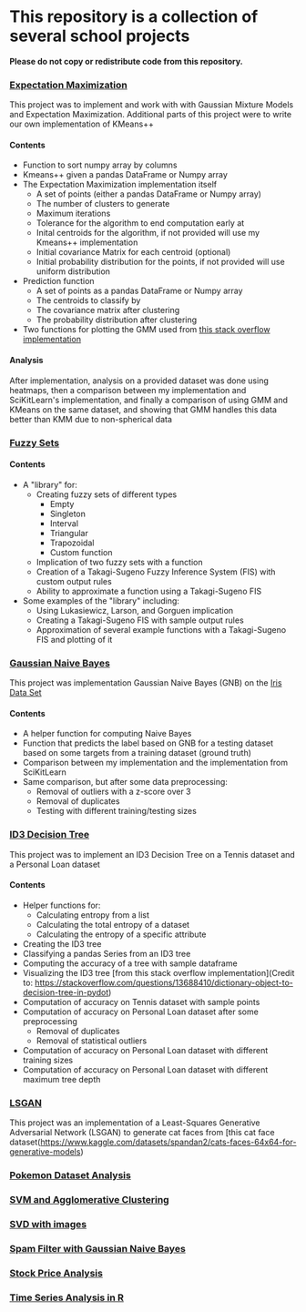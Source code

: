 # This repository is a collection of several school projects
**Please do not copy or redistribute code from this repository.**

### [Expectation Maximization](https://github.com/Squeemos/SchoolProjects/tree/main/ExpectationMaximization)
This project was to implement and work with with Gaussian Mixture Models and Expectation Maximization. Additional parts of this project were to write our own implementation of KMeans++

#### Contents
- Function to sort numpy array by columns
- Kmeans++ given a pandas DataFrame or Numpy array
- The Expectation Maximization implementation itself
    - A set of points (either a pandas DataFrame or Numpy array)
    - The number of clusters to generate
    - Maximum iterations
    - Tolerance for the algorithm to end computation early at
    - Inital centroids for the algorithm, if not provided will use my Kmeans++ implementation
    - Initial covariance Matrix for each centroid (optional)
    - Initial probability distribution for the points, if not provided will use uniform distribution
- Prediction function
    - A set of points as a pandas DataFrame or Numpy array
    - The centroids to classify by
    - The covariance matrix after clustering
    - The probability distribution after clustering
- Two functions for plotting the GMM used from [this stack overflow implementation](https://stackoverflow.com/questions/26999145/matplotlib-making-2d-gaussian-contours-with-transparent-outermost-layer)

#### Analysis
After implementation, analysis on a provided dataset was done using heatmaps, then a comparison between my implementation and SciKitLearn's implementation, and finally a comparison of using GMM and KMeans on the same dataset, and showing that GMM handles this data better than KMM due to non-spherical data

### [Fuzzy Sets](https://github.com/Squeemos/SchoolProjects/tree/main/FuzzySets)
#### Contents
- A "library" for:
    - Creating fuzzy sets of different types
        - Empty
        - Singleton
        - Interval
        - Triangular
        - Trapozoidal
        - Custom function
    - Implication of two fuzzy sets with a function
    - Creation of a Takagi-Sugeno Fuzzy Inference System (FIS) with custom output rules
    - Ability to approximate a function using a Takagi-Sugeno FIS
- Some examples of the "library" including:
    - Using Lukasiewicz, Larson, and Gorguen implication
    - Creating a Takagi-Sugeno FIS with sample output rules
    - Approximation of several example functions with a Takagi-Sugeno FIS and plotting of it

### [Gaussian Naive Bayes](https://github.com/Squeemos/SchoolProjects/tree/main/GaussianNaiveBayes)
This project was implementation Gaussian Naive Bayes (GNB) on the [Iris Data Set](https://archive.ics.uci.edu/ml/datasets/iris)

#### Contents
- A helper function for computing Naive Bayes
- Function that predicts the label based on GNB for a testing dataset based on some targets from a training dataset (ground truth)
- Comparison between my implementation and the implementation from SciKitLearn
- Same comparison, but after some data preprocessing:
    - Removal of outliers with a z-score over 3
    - Removal of duplicates
    - Testing with different training/testing sizes

### [ID3 Decision Tree](https://github.com/Squeemos/SchoolProjects/tree/main/ID3DecisionTree)
This project was to implement an ID3 Decision Tree on a Tennis dataset and a Personal Loan dataset

#### Contents
- Helper functions for:
    - Calculating entropy from a list
    - Calculating the total entropy of a dataset
    - Calculating the entropy of a specific attribute
- Creating the ID3 tree
- Classifying a pandas Series from an ID3 tree
- Computing the accuracy of a tree with sample dataframe
- Visualizing the ID3 tree [from this stack overflow implementation](Credit to: https://stackoverflow.com/questions/13688410/dictionary-object-to-decision-tree-in-pydot)
- Computation of accuracy on Tennis dataset with sample points
- Computation of accuracy on Personal Loan dataset after some preprocessing
    - Removal of duplicates
    - Removal of statistical outliers
- Computation of accuracy on Personal Loan dataset with different training sizes
- Computation of accuracy on Personal Loan dataset with different maximum tree depth

### [LSGAN](https://github.com/Squeemos/SchoolProjects/tree/main/LSGAN)
This project was an implementation of a Least-Squares Generative Adversarial Network (LSGAN) to generate cat faces from [this cat face dataset(https://www.kaggle.com/datasets/spandan2/cats-faces-64x64-for-generative-models)

### [Pokemon Dataset Analysis](https://github.com/Squeemos/SchoolProjects/tree/main/PokemonDataAnalysis)

### [SVM and Agglomerative Clustering](https://github.com/Squeemos/SchoolProjects/tree/main/SVMandAgglomerativeClustering)

### [SVD with images](https://github.com/Squeemos/SchoolProjects/tree/main/SingularValueDecomposition)

### [Spam Filter with Gaussian Naive Bayes](https://github.com/Squeemos/SchoolProjects/tree/main/SpamFilter)

### [Stock Price Analysis](https://github.com/Squeemos/SchoolProjects/tree/main/StockPriceAnalysis)

### [Time Series Analysis in R](https://github.com/Squeemos/SchoolProjects/tree/main/TimeSeriesAnalysis)
